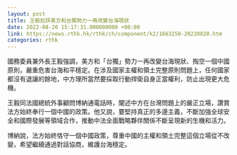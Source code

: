 ```yaml
---
layout: post
title: 王毅批評美方和台獨勢力一再改變台海現狀
date: 2022-08-20 15:17:31.000000000 +08:00
link: https://news.rthk.hk/rthk/ch/component/k2/1663258-20220820.htm
categories: rthk
---
```


國務委員兼外長王毅強調，美方和「台獨」勢力一再改變台海現狀、掏空一個中國原則，嚴重危害台海和平穩定。在涉及國家主權和領土完整原則問題上，任何國家都沒有退讓的餘地，中方理所當然要採取行動捍衛自身正當權利，防止出現更大危機。 

王毅同法國總統外事顧問博納通電話時，闡述中方在台灣問題上的嚴正立場，讚賞法方始終奉行一個中國的政策。他又說，要堅持真正的多邊主義，不斷加強全球安全和國際發展等領域合作，推動中法全面戰略夥伴關係不斷呈現新的生機和活力。 

博納說，法方始終恪守一個中國政策，尊重中國的主權和領土完整這個立場從不改變，希望繼續通過對話協商，維護台海穩定。
